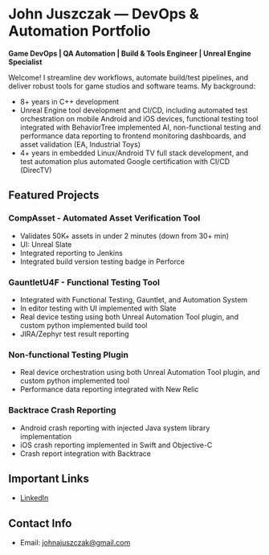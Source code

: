 # John Juszczak — DevOps & Automation Portfolio

**Game DevOps | QA Automation | Build & Tools Engineer | Unreal Engine Specialist**

Welcome! I streamline dev workflows, automate build/test pipelines, and deliver robust tools for game studios and software teams. My background:  
- 8+ years in C++ development
- Unreal Engine tool development and CI/CD, including automated test orchestration on mobile Android and iOS devices, functional testing tool integrated with BehaviorTree implemented AI, non-functional testing and performance data reporting to frontend monitoring dashboards, and asset validation (EA, Industrial Toys)
- 4+ years in embedded Linux/Android TV full stack development, and test automation plus automated Google certification with CI/CD (DirecTV)

## Featured Projects

### CompAsset - Automated Asset Verification Tool
- Validates 50K+ assets in under 2 minutes (down from 30+ min)
- UI: Unreal Slate
- Integrated reporting to Jenkins
- Integrated build version testing badge in Perforce

### GauntletU4F - Functional Testing Tool
- Integrated with Functional Testing, Gauntlet, and Automation System
- In editor testing with UI implemented with Slate
- Real device testing using both Unreal Automation Tool plugin, and custom python implemented build tool
- JIRA/Zephyr test result reporting

### Non-functional Testing Plugin
- Real device orchestration using both Unreal Automation Tool plugin, and custom python implemented tool
- Performance data reporting integrated with New Relic

### Backtrace Crash Reporting
- Android crash reporting with injected Java system library implementation
- iOS crash reporting implemented in Swift and Objective-C
- Crash report integration with Backtrace

## Important Links
- [LinkedIn](https://www.linkedin.com/in/john-juszczak-434408ab/)

## Contact Info
- Email: johnajuszczak@gmail.com
